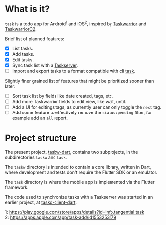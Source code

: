 # What is it?

`task` is a todo app for Android<sup>[1](#android)</sup> and
iOS<sup>[2](#ios)</sup>, inspired by
[Taskwarrior](https://taskwarrior.org) and
[TaskwarriorC2](https://bitbucket.org/kvorobyev/taskwarriorc2/).

Brief list of planned features:

- [x] List tasks.
- [x] Add tasks.
- [x] Edit tasks.
- [x] Sync task list with a
      [Taskserver](https://taskwarrior.org/docs/taskserver/why.html).
- [ ] Import and export tasks to a format compatible with cli
      [task](https://taskwarrior.org/docs/commands/export.html).

Slightly finer grained list of features that might be prioritized
sooner than later:

- [ ] Sort task list by fields like date created, tags, etc.
- [ ] Add more Taskwarrior fields to edit view, like wait, until.
- [ ] Add a UI for editings tags, as currently user can only toggle
      the `next` tag.
- [ ] Add some feature to effectively remove the `status:pending`
      filter, for example add an `all` report.

# Project structure

The present project,
[taskw-dart](https://github.com/bradyt/taskw-dart/), contains two
subprojects, in the subdirectories `taskw` and `task`.

The `taskw` directory is intended to contain a core library, written
in Dart, where development and tests don't require the Flutter SDK or
an emulator.

The `task` directory is where the mobile app is implemented via the
Flutter framework.

The code used to synchronize tasks with a Taskserver was started in an
earlier project, at
[taskd-client-dart](https://github.com/bradyt/taskd-client-dart).

<a name="android">1</a>:
<https://play.google.com/store/apps/details?id=info.tangential.task></br>
<a name="ios">2</a>:
<https://apps.apple.com/app/task-add/id1553253179>

